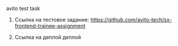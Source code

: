 avito test task

1. Ссылка на тестовое задание: https://github.com/avito-tech/sx-frontend-trainee-assignment

2. Ссылка на деплой деплой